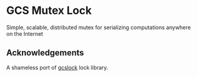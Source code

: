 # GCS Mutex Lock

Simple, scalable, distributed mutex for serializing computations anywhere on the Internet

## Acknowledgements

A shameless port of [gcslock](<(https://github.com/marcacohen/gcslock)>) lock library.
